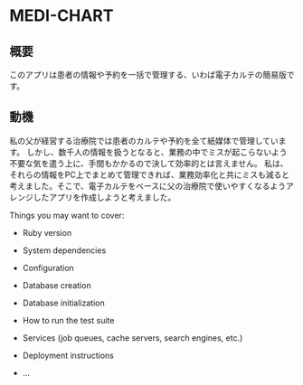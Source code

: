 # MEDI-CHART

## 概要
このアプリは患者の情報や予約を一括で管理する、いわば電子カルテの簡易版です。

## 動機
私の父が経営する治療院では患者のカルテや予約を全て紙媒体で管理しています。
しかし、数千人の情報を扱うとなると、業務の中でミスが起こらないよう不要な気を遣う上に、手間もかかるので決して効率的とは言えません。
私は、それらの情報をPC上でまとめて管理できれば、業務効率化と共にミスも減ると考えました。そこで、電子カルテをベースに父の治療院で使いやすくなるようアレンジしたアプリを作成しようと考えました。

Things you may want to cover:

* Ruby version

* System dependencies

* Configuration

* Database creation

* Database initialization

* How to run the test suite

* Services (job queues, cache servers, search engines, etc.)

* Deployment instructions

* ...
